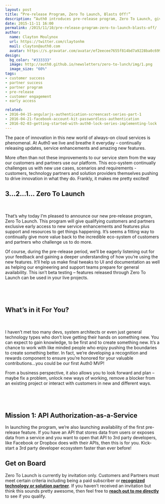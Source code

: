 ```yaml
---
layout: post
title: “Pre-release Program, Zero To Launch, Blasts Off!”
description: “Auth0 introduces pre-release program, Zero To Launch, giving qualifying customers exclusive early access to new features and functionality.”
date: 2015-11-11 16:00
permalink: /2015/11/10/pre-release-program-zero-to-launch-blasts-off/
author: 
  name: Clayton Moulynox
  url: https://twitter.com/claytonhm
  mail: clayton@auth0.com
  avatar: https://s.gravatar.com/avatar/ef2eecee7655f814bd7a9228ba0c6992?s=200
design: 
  bg_color: "#333333"
  image: http://auth0.github.io/newsletters/zero-to-lunch/img/1.png
  image_size: "60%"
tags: 
- customer success
- partner success
- partner program
- pre-release
- customer engagement
- early access

related:
- 2016-04-15-angularjs-authentication-screencast-series-part-1
- 2016-04-21-facebook-account-kit-passwordless-authentication
- 2016-02-03-getting-started-with-auth0-lock-series-implementing-lock
---
```


The pace of innovation in this new world of always-on cloud services is phenomenal.  At Auth0 we live and breathe it everyday – continually releasing updates, service enhancements and amazing new features.

More often than not these improvements to our service stem from the way our customers and partners use our platform.  This eco-system continually challenges us with new use cases, scenarios and requirements - customers, technology partners and solution providers themselves pushing to drive innovation in what they do.  Frankly, it makes me pretty excited!

## 3…2…1… Zero To Launch

<div class="row" style="padding-bottom: 40px;">
<div class="col-xs-12 col-md-3" style="text-align: center;"><img style="margin: 0; margin-bottom: 20px; max-width: 100px;" src="https://auth0.github.io/newsletters/zero-to-lunch/img/logo.png" alt="" /></div>
<div class="col-xs-12 col-md-9">

That’s why today I’m pleased to announce our new pre-release program, Zero To Launch.  This program will give qualifying customers and partners exclusive early access to new service enhancements and features plus support and resources to get things happening.  It’s seems a fitting way to continually give more value back to the incredible eco-system of customers and partners who challenge us to do more.

Of course, during the pre-release period, we’ll be eagerly listening out for your feedback and gaining a deeper understanding of how you’re using the new features. It’ll help us make final tweaks to UI and documentation as well as helping our engineering and support teams prepare for general availability.  This isn’t beta testing – features released through Zero To Launch can be used in your live projects.
</div>
</div>

## What’s in it For You?


<div class="row" style="padding-bottom: 40px;">
<div class="col-xs-12 col-md-3" style="text-align: center;"><img style="margin: 0; margin-bottom: 20px; max-width: 100px;" src="https://auth0.github.io/newsletters/zero-to-lunch/img/3.png" alt="" /></div>
<div class="col-xs-12 col-md-9">

I haven’t met too many devs, system architects or even just general technology types who don’t love getting their hands on something new.  You can expect to gain knowledge, to be first and to create something new.  It’s a chance to work with like minded people who enjoy pushing the boundaries to create something better.  In fact, we’re developing a recognition and rewards component to ensure you’re honored for your valuable contributions…you could be our first Auth0 MVP!

From a business perspective, it also allows you to look forward and plan – maybe fix a problem, unlock new ways of working, remove a blocker from an existing project or interact with customers in new and different ways.
</div>
</div>

## Mission 1: API Authorization-as-a-Service

In launching the program, we’re also launching availability of the first pre-release feature. If you have an API that stores data from users or exposes data from a service and you want to open that API to 3rd party developers, like Facebook or Dropbox does with their APIs, then this is for you. Kick-start a 3rd party developer ecosystem faster than ever before!


## Get on Board

Zero To Launch is currently by invitation only.  Customers and Partners must meet certain criteria including being a paid subscriber or [**recognized technology or solution partner**](https://auth0.com/partners).  If you haven’t received an invitation but think this sounds pretty awesome, then feel free to [**reach out to me directly**](mailto:clayton@auth0.com?subject=ZeroToLaunch) to see if you qualify.
